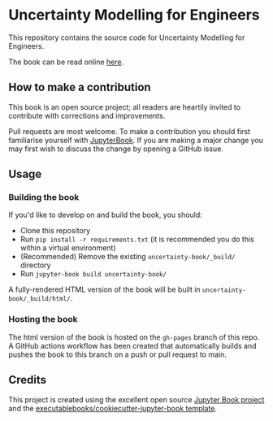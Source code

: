 # Uncertainty Modelling for Engineers

This repository contains the source code for Uncertainty Modelling for Engineers.

The book can be read online [here](https://uncertainty-for-engineers.github.io/uncertainty-modelling-for-engineers/).

## How to make a contribution

This book is an open source project; all readers are heartily invited to contribute with corrections and improvements.

Pull requests are most welcome.
To make a contribution you should first familiarise yourself with [JupyterBook](https://jupyterbook.org).
If you are making a major change you may first wish to discuss the change by opening a GitHub issue.

## Usage

### Building the book

If you'd like to develop on and build the book, you should:

- Clone this repository
- Run `pip install -r requirements.txt` (it is recommended you do this within a virtual environment)
- (Recommended) Remove the existing `uncertainty-book/_build/` directory
- Run `jupyter-book build uncertainty-book/`

A fully-rendered HTML version of the book will be built in `uncertainty-book/_build/html/`.

### Hosting the book

The html version of the book is hosted on the `gh-pages` branch of this repo. A GitHub actions workflow has been created that automatically builds and pushes the book to this branch on a push or pull request to main.

## Credits

This project is created using the excellent open source [Jupyter Book project](https://jupyterbook.org/) and the [executablebooks/cookiecutter-jupyter-book template](https://github.com/executablebooks/cookiecutter-jupyter-book).
